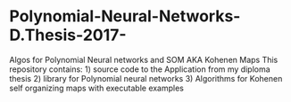 # Polynomial-Neural-Networks-D.Thesis-2017-
Algos for Polynomial Neural networks and SOM AKA Kohenen Maps
This repository contains: 1) source code to the Application from my diploma thesis
                          2) library for Polynomial neural networks
                          3) Algorithms for Kohenen self organizing maps with executable examples
